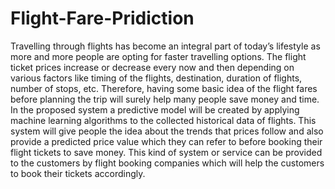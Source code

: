 # Flight-Fare-Pridiction
Travelling through flights has become an integral part of today’s lifestyle as more and more people are opting for faster travelling options. The flight ticket prices increase or decrease every now and then depending on various factors like timing of the flights, destination, duration of flights, number of stops, etc. Therefore, having some basic idea of the flight fares before planning the trip will surely help many people save money and time. In the proposed system a predictive model will be created by applying machine learning algorithms to the collected historical data of flights. This system will give people the idea about the trends that prices follow and also provide a predicted price value which they can refer to before booking their flight tickets to save money. This kind of system or service can be provided to the customers by flight booking companies which will help the customers to book their tickets accordingly.
